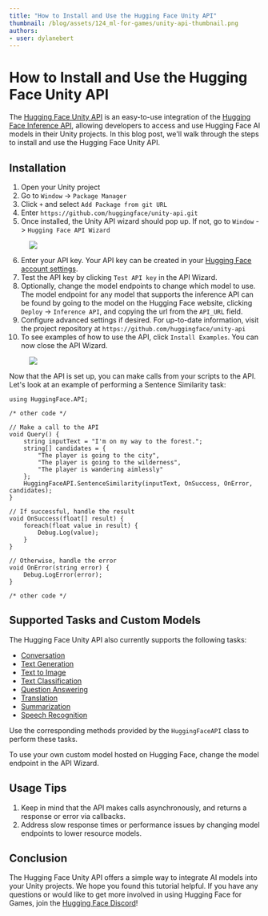 ```yaml
---
title: "How to Install and Use the Hugging Face Unity API"
thumbnail: /blog/assets/124_ml-for-games/unity-api-thumbnail.png
authors:
- user: dylanebert
---
```


# How to Install and Use the Hugging Face Unity API

<!-- {authors} --> 

The [Hugging Face Unity API](https://github.com/huggingface/unity-api) is an easy-to-use integration of the [Hugging Face Inference API](https://huggingface.co/inference-api), allowing developers to access and use Hugging Face AI models in their Unity projects. In this blog post, we'll walk through the steps to install and use the Hugging Face Unity API.

## Installation

1. Open your Unity project
2. Go to `Window` -> `Package Manager`
3. Click `+` and select `Add Package from git URL`
4. Enter `https://github.com/huggingface/unity-api.git`
5. Once installed, the Unity API wizard should pop up. If not, go to `Window` -> `Hugging Face API Wizard`

<figure class="image text-center">
  <img src="https://huggingface.co/datasets/huggingface/documentation-images/resolve/main/blog/124_ml-for-games/packagemanager.gif">
</figure> 

6. Enter your API key. Your API key can be created in your [Hugging Face account settings](https://huggingface.co/settings/tokens).
7. Test the API key by clicking `Test API key` in the API Wizard.
8. Optionally, change the model endpoints to change which model to use. The model endpoint for any model that supports the inference API can be found by going to the model on the Hugging Face website, clicking `Deploy` -> `Inference API`, and copying the url from the `API_URL` field.
9. Configure advanced settings if desired. For up-to-date information, visit the project repository at `https://github.com/huggingface/unity-api`
10. To see examples of how to use the API, click `Install Examples`. You can now close the API Wizard.

<figure class="image text-center">
  <img src="https://huggingface.co/datasets/huggingface/documentation-images/resolve/main/blog/124_ml-for-games/apiwizard.png">
</figure> 

Now that the API is set up, you can make calls from your scripts to the API. Let's look at an example of performing a Sentence Similarity task:

```
using HuggingFace.API;

/* other code */

// Make a call to the API
void Query() {
    string inputText = "I'm on my way to the forest.";
    string[] candidates = {
        "The player is going to the city",
        "The player is going to the wilderness",
        "The player is wandering aimlessly"
    };
    HuggingFaceAPI.SentenceSimilarity(inputText, OnSuccess, OnError, candidates);
}

// If successful, handle the result
void OnSuccess(float[] result) {
    foreach(float value in result) {
        Debug.Log(value);
    }
}

// Otherwise, handle the error
void OnError(string error) {
    Debug.LogError(error);
}

/* other code */
```

## Supported Tasks and Custom Models

The Hugging Face Unity API also currently supports the following tasks:

- [Conversation](https://huggingface.co/tasks/conversational)
- [Text Generation](https://huggingface.co/tasks/text-generation)
- [Text to Image](https://huggingface.co/tasks/text-to-image)
- [Text Classification](https://huggingface.co/tasks/text-classification)
- [Question Answering](https://huggingface.co/tasks/question-answering)
- [Translation](https://huggingface.co/tasks/translation)
- [Summarization](https://huggingface.co/tasks/summarization)
- [Speech Recognition](https://huggingface.co/tasks/automatic-speech-recognition)

Use the corresponding methods provided by the `HuggingFaceAPI` class to perform these tasks.

To use your own custom model hosted on Hugging Face, change the model endpoint in the API Wizard.

## Usage Tips

1. Keep in mind that the API makes calls asynchronously, and returns a response or error via callbacks.
2. Address slow response times or performance issues by changing model endpoints to lower resource models.

## Conclusion

The Hugging Face Unity API offers a simple way to integrate AI models into your Unity projects. We hope you found this tutorial helpful. If you have any questions or would like to get more involved in using Hugging Face for Games, join the [Hugging Face Discord](https://hf.co/join/discord)!
